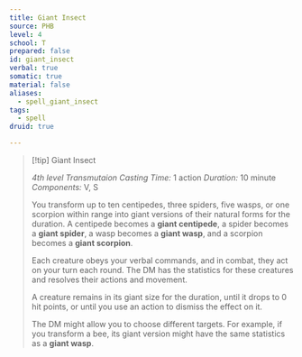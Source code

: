 ```yaml
---
title: Giant Insect
source: PHB
level: 4
school: T
prepared: false
id: giant_insect
verbal: true
somatic: true
material: false
aliases:
  - spell_giant_insect
tags:
  - spell
druid: true

---
```

>[!tip] Giant Insect
>
> *4th level Transmutaion*
> *Casting Time:* 1 action
> *Duration:* 10 minute
> *Components:* V, S
>
>You transform up to ten centipedes, three spiders, five wasps, or one scorpion within range into giant versions of their natural forms for the duration. A centipede becomes a **giant centipede**, a spider becomes a **giant spider**, a wasp becomes a **giant wasp**, and a scorpion becomes a **giant scorpion**.
>
>Each creature obeys your verbal commands, and in combat, they act on your turn each round. The DM has the statistics for these creatures and resolves their actions and movement.
>
>A creature remains in its giant size for the duration, until it drops to 0 hit points, or until you use an action to dismiss the effect on it.
>
>The DM might allow you to choose different targets. For example, if you transform a bee, its giant version might have the same statistics as a **giant wasp**.
>

